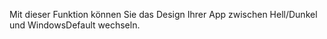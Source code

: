 ﻿Mit dieser Funktion können Sie das Design Ihrer App zwischen Hell/Dunkel und WindowsDefault wechseln.